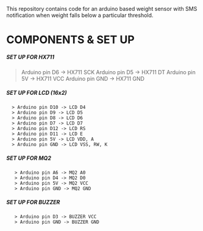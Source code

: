 This repository contains code for an arduino based weight sensor with SMS notification when weight falls below a particular threshold.


# COMPONENTS & SET UP

   ##### SET UP FOR HX711
   > Arduino pin D6 -> HX711 SCK
   > Arduino pin D5 -> HX711 DT
   > Arduino pin 5V -> HX711 VCC
   > Arduino pin GND -> HX711 GND
   

   ##### SET UP FOR LCD (16x2)
      > Arduino pin D10 -> LCD D4
      > Arduino pin D9 -> LCD D5
      > Arduino pin D8 -> LCD D6
      > Arduino pin D7 -> LCD D7
      > Arduino pin D12 -> LCD RS
      > Arduino pin D11 -> LCD E
      > Arduino pin 5V -> LCD VDD, A
      > Arduino pin GND -> LCD VSS, RW, K


   ##### SET UP FOR MQ2
       > Arduino pin A6 -> MQ2 A0
       > Arduino pin D4 -> MQ2 D0
       > Arduino pin 5V -> MQ2 VCC
       > Arduino pin GND -> MQ2 GND


   ##### SET UP FOR BUZZER
       > Arduino pin D3 -> BUZZER VCC
       > Arduino pin GND -> BUZZER GND
